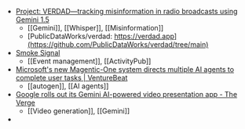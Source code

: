 - [Project: VERDAD—tracking misinformation in radio broadcasts using Gemini 1.5](https://simonwillison.net/2024/Nov/7/project-verdad/)
	- [[Gemini]], [[Whisper]], [[Misinformation]]
	- [PublicDataWorks/verdad: https://verdad.app](https://github.com/PublicDataWorks/verdad/tree/main)
- [Smoke Signal](https://smokesignal.events/)
	- [[Event management]], [[ActivityPub]]
- [Microsoft's new Magentic-One system directs multiple AI agents to complete user tasks | VentureBeat](https://venturebeat.com/ai/microsofts-new-magnetic-one-system-directs-multiple-ai-agents-to-complete-user-tasks/)
	- [[autogen]], [[AI agents]]
- [Google rolls out its Gemini AI-powered video presentation app - The Verge](https://www.theverge.com/2024/11/8/24291241/google-vids-ai-presentation-video-general-availability-rollout)
	- [[Video generation]], [[Gemini]]
-